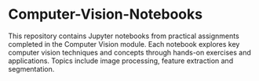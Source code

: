 # Computer-Vision-Notebooks

This repository contains Jupyter notebooks from practical assignments completed in the Computer Vision module. Each notebook explores key computer vision techniques and concepts through hands-on exercises and applications. Topics include image processing, feature extraction and segmentation.
